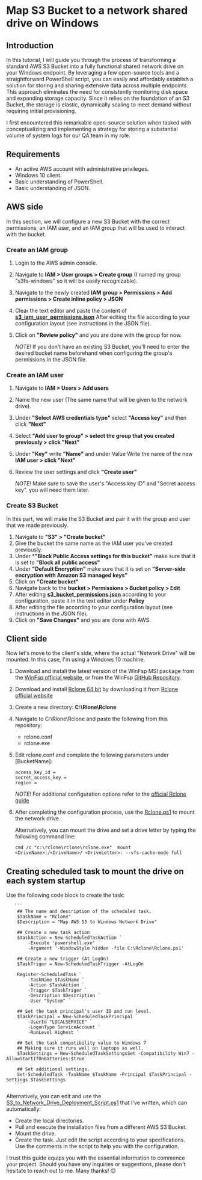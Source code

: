 # Map S3 Bucket to a network shared drive on Windows
## Introduction
In this tutorial, I will guide you through the process of transforming a standard AWS S3 Bucket into a fully functional shared network drive on your Windows endpoint. By leveraging a few open-source tools and a straightforward PowerShell script, you can easily and affordably establish a solution for storing and sharing extensive data across multiple endpoints. This approach eliminates the need for consistently monitoring disk space and expanding storage capacity. Since it relies on the foundation of an S3 Bucket, the storage is elastic, dynamically scaling to meet demand without requiring initial provisioning.

I first encountered this remarkable open-source solution when tasked with conceptualizing and implementing a strategy for storing a substantial volume of system logs for our QA team in my role.


## Requirements
- An active AWS account with administrative privileges.
- Windows 10 client.
- Basic understanding of PowerShell.
- Basic understanding of JSON.


## AWS side
In this section, we will configure a new S3 Bucket with the correct permissions, an IAM user, and an IAM group that will be used to interact with the bucket. 

### Create an IAM group
1. Login to the AWS admin console.
3. Navigate to **IAM > User groups > Create group** (I named my group "s3fs-windows" so it will be easily recognizable).
4. Navigate to the newly created **IAM group > Permissions > Add permissions > Create inline policy > JSON**
5. Clear the text editor and paste the content of [**s3_iam_user_permissions.json**](https://github.com/ThePinkPanther96/AWS/blob/main/Map%20S3%20as%20a%20network%20drive%20%20-%20Windows/s3_iam_user_permissions.json) After editing the file according to your configuration layout (see instructions in the JSON file).
6. Click on **"Review policy"** and you are done with the group for now.

   *NOTE!* If you don't have an existing S3 Bucket, you'll need to enter the desired bucket name beforehand when configuring the group's permissions in the JSON file. 

### Create an IAM user
1. Navigate to **IAM > Users > Add users** 
2. Name the new user (The same name that will be given to the network drive).
3. Under **"Select AWS credentials type"** select **"Access key"** and then click **"Next"**
4. Select **"Add user to group" > select the group that you created previously > click "Next"**
5. Under **"Key"** write **"Name"** and under Value Write the name of the new **IAM user > click "Next"**
6. Review the user settings and click **"Create user"**
  
   *NOTE!* Make sure to save the user's "Access key ID" and "Secret access key". you will need them later.


### Create S3 Bucket
In this part, we will make the S3 Bucket and pair it with the group and user that we made previously.

1. Navigate to **"S3" > "Create bucket"**
2. Give the bucket the same name as the IAM user you've created previously.
3. Under ***"Block Public Access settings for this bucket"** make sure that it is set to **"Block all public access"**
4. Under **"Default Encryption"** make sure that it is set on **"Server-side encryption with Amazon S3 managed keys"**
5. Click on **"Create bucket"**
6. Navigate back to the **bucket > Permissions > Bucket policy > Edit**
7. After editing [**s3_bucket_permissions.json**](https://github.com/ThePinkPanther96/AWS/blob/main/Map%20S3%20as%20a%20network%20drive%20%20-%20Windows/s3_bucket_permissions.json) according to your configuration, paste it in the text editor under **Policy**
8. After editing the file according to your configuration layout (see instructions in the JSON file). 
9. Click on **"Save Changes"** and you are done with AWS.


## Client side
Now let's move to the client's side, where the actual "Network Drive" will be mounted. In this case, I'm using a Windows 10 machine.

1. Download and install the latest version of the WinFsp MSI package from the [WinFsp official website](https://github.com/winfsp/winfsp/releases/download/v2.0/winfsp-2.0.23075.msi), or from the WinFsp [GitHub Repository](https://github.com/winfsp/winfsp/releases/download/v1.10/winfsp-1.10.22006.msi). 
2. Download and install [Rclone 64 bit](https://downloads.rclone.org/v1.65.0/rclone-v1.65.0-windows-amd64.zip) by downloading it from [Rclone official website](https://rclone.org/)
3. Create a new directory: **C:\Rlone\Rclone**
4. Navigate to C:\Rlone\Rclone and paste the following from this repository:
    - rclone.conf
    - rclone.exe
5. Edit rclone.conf and complete the following parameters under [BucketName]:
    ```
    access_key_id = 
    secret_access_key = 
    region = 
    ```

    *NOTE!* For additional configuration options refer to the [official Rclone guide](https://rclone.org/s3/#configuration)

6. After completing the configuration process, use the [Rclone.ps1](https://github.com/ThePinkPanther96/AWS/blob/main/Map%20S3%20as%20a%20network%20drive%20%20-%20Windows/rclone.ps1) to mount the network drive.

    Alternatively, you can mount the drive and set a drive letter by typing the following command line:
    ```nh
    cmd /c "c:\rclone\rclone\rclone.exe"  mount <DriveName>:/<DriveName>/ <DriveLetter>: --vfs-cache-mode full 
    ```
## Creating scheduled task to mount the drive on each system startup
   Use the following code block to create the task: 
       
       ```
       	## The name and description of the scheduled task.
        $TaskName = "Rclone"
        $Description = "Map AWS S3 to Windows Network Drive"
        
        ## Create a new task action
        $TaskAction = New-ScheduledTaskAction `
            -Execute 'powershell.exe' `
            -Argument '-WindowStyle hidden -file C:\Rclone\Rclone.ps1'
        
        ## Create a new trigger (At LogOn)
        $TaskTriger = New-ScheduledTaskTrigger -AtLogOn
        
        Register-ScheduledTask `
            -TaskName $TaskName `
            -Action $TaskAction `
            -Trigger $TaskTriger `
            -Description $Description `
            -User "System" `
        
        ## Set the task principal's user ID and run level.
        $TaskPrincipal = New-ScheduledTaskPrincipal `
            -UserId "LOCALSERVICE" `
            -LogonType ServiceAccount `
            -RunLevel Highest `
        
        ## Set the task compatibility value to Windows 7
        ## Making sure it runs well on laptops as well.
        $TaskSettings = New-ScheduledTaskSettingsSet -Compatibility Win7 -AllowStartIfOnBatteries:$true
        
        ## Set additional settings.
        Set-ScheduledTask -TaskName $TaskName -Principal $TaskPrincipal -Settings $TaskSettings
       ```

Alternatively, you can edit and use the [S3_to_Network_Drive_Deployment_Script.ps1](https://github.com/ThePinkPanther96/AWS/blob/main/Map%20S3%20as%20a%20network%20drive%20%20-%20Windows/S3_to_Network_Drive_Deployment_Script.ps1) that I've written, which can automatically:
- Create the local directories.
- Pull and execute the installation files from a different AWS S3 Bucket.
- Mount the drive. 
- Create the task.
Just edit the script according to your specifications. 
Use the comments in the script to help you with the configuration.  


I trust this guide equips you with the essential information to commence your project.
Should you have any inquiries or suggestions, please don't hesitate to reach out to me.
Many thanks! 😊



